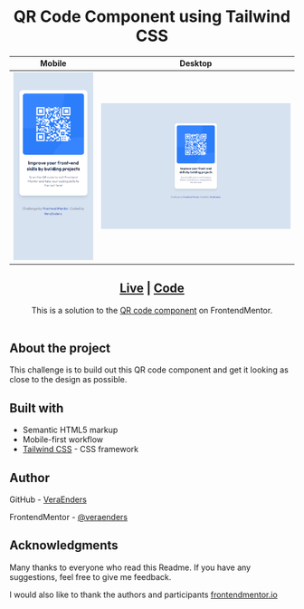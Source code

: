 <h1 align="center">QR Code Component using Tailwind CSS</h1>

| Mobile | Desktop |
| --- | --- |
| ![Mobile](./images/preview-mobile.png) | ![Desktop](./images/preview-desktop.png) | 

<div align="center">
  <h2><a href="https://veraenders.github.io/qr-code-component/">Live</a>
  <span> | </span> 
  <a href="https://github.com/VeraEnders/qr-code-component">Code</a></h2>
  <div>This is a solution to the <a href="https://www.frontendmentor.io/challenges/qr-code-component-iux_sIO_H">QR code component</a> on FrontendMentor.</div>
</div>
<br>

## About the project 
This challenge is to build out this QR code component and get it looking as close to the design as possible.

## Built with

- Semantic HTML5 markup
- Mobile-first workflow
- [Tailwind CSS](https://tailwindcss.com/) - CSS framework

## Author

GitHub - [VeraEnders](https://github.com/VeraEnders)

FrontendMentor - [@veraenders](https://www.frontendmentor.io/profile/veraenders)

## Acknowledgments

Many thanks to everyone who read this Readme. If you have any suggestions, feel free to give me feedback. 

I would also like to thank the authors and participants <a href="https://www.frontendmentor.io">frontendmentor.io</a>